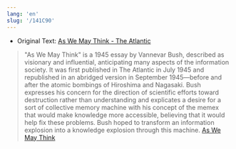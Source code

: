 ```yaml
---
lang: 'en'
slug: '/141C90'
---
```


- Original Text: [As We May Think - The Atlantic](https://www.theatlantic.com/magazine/archive/1945/07/as-we-may-think/303881/)

> "As We May Think" is a 1945 essay by Vannevar Bush, described as visionary and influential, anticipating many aspects of the information society. It was first published in The Atlantic in July 1945 and republished in an abridged version in September 1945—before and after the atomic bombings of Hiroshima and Nagasaki. Bush expresses his concern for the direction of scientific efforts toward destruction rather than understanding and explicates a desire for a sort of collective memory machine with his concept of the memex that would make knowledge more accessible, believing that it would help fix these problems. Bush hoped to transform an information explosion into a knowledge explosion through this machine. [As We May Think](https://en.wikipedia.org/wiki/As_We_May_Think)

